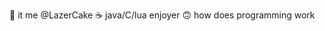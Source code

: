 🎂 it me @LazerCake
☕ java/C/lua enjoyer
🙃 how does programming work


<!---
LazerCake/LazerCake is a ✨ special ✨ repository because its `README.md` (this file) appears on your GitHub profile.
You can click the Preview link to take a look at your changes.
--->
